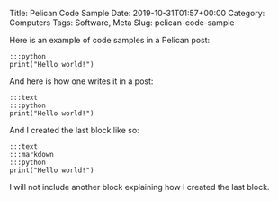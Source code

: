 Title: Pelican Code Sample
Date: 2019-10-31T01:57+00:00
Category: Computers
Tags: Software, Meta
Slug: pelican-code-sample

Here is an example of code samples in a Pelican post:

    :::python
    print("Hello world!")

And here is how one writes it in a post:

    :::text
    :::python
    print("Hello world!")

And I created the last block like so:

    :::text
    :::markdown
    :::python
    print("Hello world!")

I will not include another block explaining how I created the last block.

